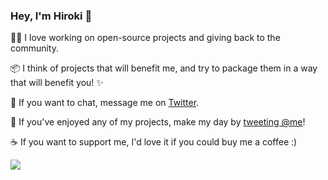### Hey, I'm Hiroki 👋

👨‍💻 I love working on open-source projects and giving back to the community.

📦 I think of projects that will benefit me, and try to package them in a way that will benefit you! ✨

💬 If you want to chat, message me on [Twitter](https://twitter.com/privatenumbr).

💌 If you've enjoyed any of my projects, make my day by [tweeting @me](https://twitter.com/intent/tweet?text=@privatenumbr)!

☕️ If you want to support me, I'd love it if you could buy me a coffee :)

<img src="https://img.shields.io/badge/cashapp-$HirokiOsame-%2300D54B">
